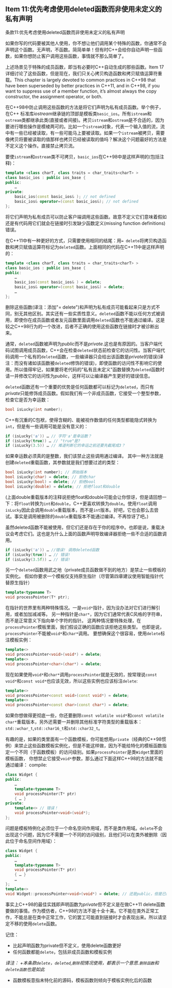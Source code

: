 ## Item 11:优先考虑使用deleted函数而非使用未定义的私有声明
条款11:优先考虑使用deleted函数而非使用未定义的私有声明

如果你写的代码要被其他人使用，你不想让他们调用某个特殊的函数，你通常不会声明这个函数。无声明，不函数。简简单单！但有时C++会给你自动声明一些函数，如果你想防止客户调用这些函数，事情就不那么简单了。

上述场景见于特殊的成员函数，即当有必要时C++自动生成的那些函数。Item 17 详细讨论了这些函数，但是现在，我们只关心拷贝构造函数和拷贝赋值运算符重载。This chapter is largely devoted to common practices in
C++98 that have been superseded by better practices in C++11, and in C++98, if you
want to suppress use of a member function, it’s almost always the copy constructor,
the assignment operator, or both.

在C++98中防止调用这些函数的方法是将它们声明为私有成员函数。举个例子，在C++ 标准库*iostream*继承链的顶部是模板类`basic_ios`。所有`istream`和`ostream`类都继承此类(直接或者间接)。拷贝`istream`和`ostream`是不合适的，因为要进行哪些操作是模棱两可的。比如一个`istream`对象，代表一个输入值的流，流中有一些已经被读取，有一些可能马上要被读取。如果一个`istream`被拷贝，需要像拷贝将要被读取的值那样也拷贝已经被读取的值吗？解决这个问题最好的方法是不定义这个操作。直接禁止拷贝流。

要使`istream`和`ostream`类不可拷贝，`basic_ios`在C++98中是这样声明的(包括注释)：
```cpp
template <class charT, class traits = char_traits<charT> >
class basic_ios : public ios_base {
public:
    …
private:
    basic_ios(const basic_ios& ); // not defined
    basic_ios& operator=(const basic_ios&); // not defined
};
```
将它们声明为私有成员可以防止客户端调用这些函数。故意不定义它们意味着假如还是有代码用它们就会在链接时引发缺少函数定义(missing function definitions)错误。

在C++11中有一种更好的方式，只需要使用相同的结尾：用`= delete`将拷贝构造函数和拷贝赋值运算符标记为`deleted`函数。上面相同的代码在C++11中是这样声明的：
```cpp
template <class charT, class traits = char_traits<charT> >
class basic_ios : public ios_base {
public:
    …
    basic_ios(const basic_ios& ) = delete;
    basic_ios& operator=(const basic_ios&) = delete;
    …
};
```
删除这些函数(译注：添加"= delete")和声明为私有成员可能看起来只是方式不同，别无其他区别。其实还有一些实质性意义。`deleted`函数不能以任何方式被调用，即使你在成员函数或者友元函数里面调用`deleted`函数也不能通过编译。这是较之C++98行为的一个改进，后者不正确的使用这些函数在链接时才被诊断出来。

通常，`deleted`函数被声明为*public*而不是*private*.这也是有原因的。当客户端代码试图调用成员函数，C++会在检查`deleted`状态前检查它的访问性。当客户端代码调用一个私有的`deleted`函数，一些编译器只会给出该函数是*private*的错误(译注：而没有诸如该函数被`deleted`修饰的错误)，即使函数的访问性不影响它的使用。所以值得牢记，如果要将老代码的"私有且未定义"函数替换为`deleted`函数时请一并修改它的访问性为*public*，这样可以让编译器产生更好的错误信息。

`deleted`函数还有一个重要的优势是任何函数都可以标记为`deleted`，而只有*private*只能修饰成员函数。假如我们有一个非成员函数，它接受一个整型参数，检查它是否为幸运数：
```cpp
bool isLucky(int number);
```
C++有沉重的C包袱，使得含糊的、能被视作数值的任何类型都能隐式转换为`int`，但是有一些调用可能是没有意义的：
```cpp
if (isLucky('a')) … // 字符'a'是幸运数？
if (isLucky(true)) … // "true"是?
if (isLucky(3.5)) … // 难道判断它的幸运之前还要先截尾成3？
```
如果幸运数必须真的是整数，我们该禁止这些调用通过编译。
其中一种方法就是创建`deleted`重载函数，其参数就是我们想要过滤的类型：
```cpp
bool isLucky(int number); // 原始版本
bool isLucky(char) = delete; // 拒绝char
bool isLucky(bool) = delete; // 拒绝bool
bool isLucky(double) = delete; // 拒绝float和double
```
(上面double重载版本的注释说拒绝float和double可能会让你惊讶，但是请回想一下：将`float`转换为`int`和`double`，C++更喜欢转换为`double`。使用`float`调用`isLucky`因此会调用`double`重载版本，而不是`int`版本。好吧，它也会那么去尝试。事实是调用被删除的`double`重载版本不能通过编译。不再惊讶了吧。)

虽然deleted函数不能被使用，但它们还是存在于你的程序中。也即是说，重载决议会考虑它们。这也是为什么上面的函数声明导致编译器拒绝一些不合适的函数调用。
```cpp
if (isLucky('a')) … //错误! 调用deleted函数
if (isLucky(true)) … // 错误!
if (isLucky(3.5f)) … // 错误!
```
另一个`deleted`函数用武之地（private成员函数做不到的地方）是禁止一些模板的实例化。
假如你要求一个模板仅支持原生指针（尽管第四章建议使用智能指针代替原生指针）
```cpp
template<typename T>
void processPointer(T* ptr);
```
在指针的世界里有两种特殊情况。一是`void*`指针，因为没办法对它们进行解引用，或者加加减减等。
另一种指针是`char*`，因为它们通常代表C风格的字符串，而不是正常意义下指向单个字符的指针。
这两种情况要特殊处理，在`processPointer`模板里面，我们假设正确的函数应该拒绝这些类型。
也即是说，`processPointer`不能被`void*`和`char*`调用。
要想确保这个很容易，使用`delete`标注模板实例：
```cpp
template<>
void processPointer<void>(void*) = delete;
template<>
void processPointer<char>(char*) = delete;
```
现在如果使用`void*`和`char*`调用`processPointer`就是无效的，按常理说`const void*`和`const void*`也应该无效，所以这些实例也应该标注`delete`:
```cpp
template<>
void processPointer<const void>(const void*) = delete;
template<>
void processPointer<const char>(const char*) = delete;
```
如果你想做得更彻底一些，你还要删除`const volatile void*`和`const volatile char*`重载版本，另外还需要一并删除其他标准字符类型的重载版本：`std::wchar_t`,`std::char16_t`和`std::char32_t`。

有趣的是，如果的类里面有一个函数模板，你可能想用`private`（经典的C++98惯例）来禁止这些函数模板实例化，但是不能这样做，因为不能给特化的模板函数指定一个不同（于函数模板）的访问级别。如果`processPointer`是类`Widget`里面的模板函数， 你想禁止它接受`void*`参数，那么通过下面这样C++98的方法就不能通过编译：
compile:
```cpp
class Widget {
public:
	…
	template<typename T>
	void processPointer(T* ptr)
	{ … }
private:
	template<> // 错误！
	void processPointer<void>(void*);
};
```
问题是模板特例化必须位于一个命名空间作用域，而不是类作用域。`delete`不会出现这个问题，因为它不需要一个不同的访问级别，且他们可以在类外被删除（因此位于命名空间作用域）：
```cpp
class Widget {
public:
	…
	template<typename T>
	void processPointer(T* ptr)
	{ … }
	…
};
template<> 
void Widget::processPointer<void>(void*) = delete; // 还是public，但是已经被删除了
```
事实上C++98的最佳实践即声明函数为*private*但不定义是在做C++11 delete函数要做的事情。作为模仿者，C++98的方法不是十全十美。它不能在类外正常工作，不能总是在类中正常工作，它的罢工可能直到链接时才会表现出来。所以请坚定不移的使用`delete`函数。


记住：
+ 比起声明函数为private但不定义，使用delete函数更好
+ 任何函数都能`delete`，包括非成员函数和模板实例

_译注：
+本条款`delete`，`deleted`,`删除`视情况使用，都表示一个意思.`删除函数`和`delete函数`也是如此_
+ 函数模板意指未特化前的源码，模板函数则倾向于模板实例化后的函数
